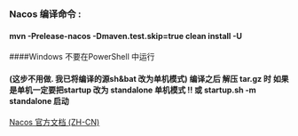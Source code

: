 ### Nacos 编译命令 :    
#### mvn -Prelease-nacos -Dmaven.test.skip=true clean install -U 
####Windows 不要在PowerShell 中运行

#### (这步不用做. 我已将编译的源sh&bat 改为单机模式) 编译之后 解压 tar.gz 时 如果是单机一定要把startup 改为 standalone 单机模式 !! 或 startup.sh -m standalone 启动
 [Nacos 官方文档 (ZH-CN)](https://nacos.io/zh-cn/docs/what-is-nacos.html)